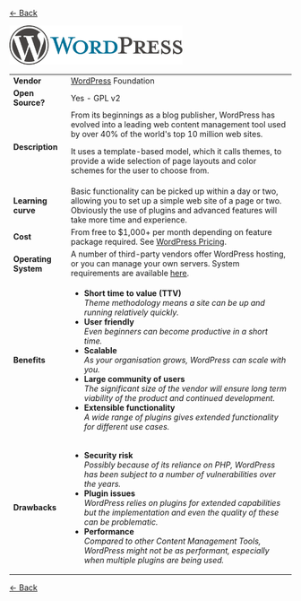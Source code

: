 <a href="readme.md"><- Back</a>

 <a href="https://www.wordpress.com"><img src='WordPress-cropped-logo.png' height='70'></a>
 <table>
  <tr>
    <td><b>Vendor</td>
    <td><a href="https://www.wordpress.com">WordPress</a> Foundation</td>
  </tr>
  <tr>
    <td><b>Open Source?</td>
    <td>Yes - GPL v2</td>
  </tr>
  <tr>
    <td><b>Description</td>
    <td>From its beginnings as a blog publisher, WordPress has evolved into a leading web content management tool used by over 40% of the world's top 10 million web sites.<p>It uses a template-based model, which it calls themes, to provide a wide selection of page layouts and color schemes for the user to choose from.</td>
  </tr> 
  <tr>
    <td><b>Learning curve</td>
    <td>Basic functionality can be picked up within a day or two, allowing you to set up a simple web site of a page or two. Obviously the use of plugins and advanced features will take more time and experience.</td>
  </tr> 
  <tr>
    <td><b>Cost</td>
    <td>From free to $1,000+ per month depending on feature package required. See <a href="https://www.wordpress.com/pricing">WordPress Pricing</a>. </td>
  </tr>
  <tr>
    <td><b>Operating System</td>
    <td>A number of third-party vendors offer WordPress hosting, or you can manage your own servers. System requirements are available <a href="https://wordpress.org/about/requirements/">here</a>.</td>
  </tr> 
  <tr>
    <td><b>Benefits</td>
  <td>
    <ul>
      <li><b>Short time to value (TTV)</b><br><i>Theme methodology means a site can be up and running relatively quickly.</i></li>
      <li><b>User friendly</b><br><i>Even beginners can become productive in a short time.</i></li>
	  <li><b>Scalable</b><br><i>As your organisation grows, WordPress can scale with you.</i></li> 
	  <li><b>Large community of users</b> <br><i>The significant size of the vendor will ensure long term viability of the product and continued development.</i></li>
      <li><b>Extensible functionality</b><br><i>A wide range of plugins gives extended functionality for different use cases.</i></li>
    </ul>
  </td>
</tr>
<tr>
  <td><b>Drawbacks</td>
  <td>
    <ul>
      <li><b>Security risk</b><br><i>Possibly because of its reliance on PHP, WordPress has been subject to a number of vulnerabilities over the years.</i></li>
      <li><b>Plugin issues</b><br><i>WordPress relies on plugins for extended capabilities but the implementation and even the quality of these can be problematic.</i></li>
      <li><b>Performance</b><br><i>Compared to other Content Management Tools, WordPress might not be as performant, especially when multiple plugins are being used.</i></li>
    </ul>
  </td> 
</tr>
</table>
<a href="readme.md"><- Back</a>

